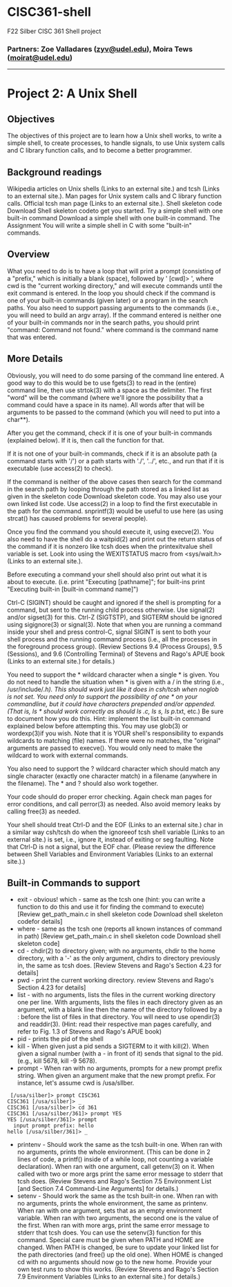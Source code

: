 # CISC361-shell
F22 Silber CISC 361 Shell project
### Partners: Zoe Valladares (zyv@udel.edu), Moira Tews (moirat@udel.edu)
------------------------------------
# Project 2: A Unix Shell

## Objectives
The objectives of this project are to learn how a Unix shell works, to write a simple shell, to create processes, to handle signals, to use Unix system calls and C library function calls, and to become a better programmer.

## Background readings
Wikipedia articles on Unix shells (Links to an external site.) and tcsh (Links to an external site.).
Man pages for Unix system calls and C library function calls.
Official tcsh man page (Links to an external site.).
Shell skeleton code  Download Shell skeleton codeto get you started.
Try a simple shell with one built-in command  Download a simple shell with one built-in command.
The Assignment
You will write a simple shell in C with some "built-in" commands.

## Overview
What you need to do is to have a loop that will print a prompt (consisting of a "prefix," which is initially a blank (space), followed by ' [cwd]> ', where cwd is the "current working directory," and will execute commands until the exit command is entered. In the loop you should check if the command is one of your built-in commands (given later) or a program in the search paths. You also need to support passing arguments to the commands (i.e., you will need to build an argv array). If the command entered is neither one of your built-in commands nor in the search paths, you should print "command: Command not found." where command is the command name that was entered.

## More Details
Obviously, you will need to do some parsing of the command line entered. A good way to do this would be to use fgets(3) to read in the (entire) command line, then use strtok(3) with a space as the delimiter. The first "word" will be the command (where we'll ignore the possibility that a command could have a space in its name). All words after that will be arguments to be passed to the command (which you will need to put into a char**).

After you get the command, check if it is one of your built-in commands (explained below). If it is, then call the function for that.

If it is not one of your built-in commands, check if it is an absolute path (a command starts with '/') or a path starts with './', '../', etc., and run that if it is executable (use access(2) to check).

If the command is neither of the above cases then search for the command in the search path by looping through the path stored as a linked list as given in the skeleton code  Download skeleton code. You may also use your own linked list code. Use access(2) in a loop to find the first executable in the path for the command. snprintf(3) would be useful to use here (as using strcat() has caused problems for several people).

Once you find the command you should execute it, using execve(2). You also need to have the shell do a waitpid(2) and print out the return status of the command if it is nonzero like tcsh does when the printexitvalue shell variable is set. Look into using the WEXITSTATUS macro from <sys/wait.h> (Links to an external site.).

Before executing a command your shell should also print out what it is about to execute. (i.e. print "Executing [pathname]"; for built-ins print "Executing built-in [built-in command name]")

Ctrl-C (SIGINT) should be caught and ignored if the shell is prompting for a command, but sent to the running child process otherwise. Use signal(2) and/or sigset(3) for this. Ctrl-Z (SIGTSTP), and SIGTERM should be ignored using sigignore(3) or signal(3). Note that when you are running a command inside your shell and press control-C, signal SIGINT is sent to both your shell process and the running command process (i.e., all the processes in the foreground process group). (Review Sections 9.4 (Process Groups), 9.5 (Sessions), and 9.6 (Controlling Terminal) of Stevens and Rago's APUE book (Links to an external site.) for details.)

You need to support the * wildcard character when a single * is given. You do not need to handle the situation when * is given with a / in the string (i.e., /usr/include/*.h). This should work just like it does in csh/tcsh when noglob is not set. You need only to support the possibility of one * on your commandline, but it could have characters prepended and/or appended. (That is, ls * should work correctly as should ls *.c, ls s*, ls p*.txt, etc.) Be sure to document how you do this. Hint: implement the list built-in command explained below before attempting this. You may use glob(3) or wordexp(3)if you wish.  Note that it is YOUR shell's responsibility to expands wildcards to matching (file) names. If there were no matches, the "original" arguments are passed to execve(). You would only need to make the wildcard to work with external commands.

You also need to support the ? wildcard character which should match any single character (exactly one character match) in a filename (anywhere in the filename). The * and ? should also work together.

Your code should do proper error checking. Again check man pages for error conditions, and call perror(3) as needed. Also avoid memory leaks by calling free(3) as needed.

Your shell should treat Ctrl-D and the EOF (Links to an external site.) char in a similar way csh/tcsh do when the ignoreeof tcsh shell variable (Links to an external site.) is set, i.e., ignore it, instead of exiting or seg faulting. Note that Ctrl-D is not a signal, but the EOF char. (Please review the difference between Shell Variables and Environment Variables (Links to an external site.).)

## Built-in Commands to support
- exit - obvious!
which - same as the tcsh one (hint: you can write a function to do this and use it for finding the command to execute) [Review get_path_main.c in shell skeleton code  Download shell skeleton codefor details]
- where - same as the tcsh one (reports all known instances of command in path) [Review get_path_main.c in shell skeleton code  Download shell skeleton code]
- cd - chdir(2) to directory given; with no arguments, chdir to the home directory, with a '-' as the only argument, chdirs to directory previously in, the same as tcsh does. [Review Stevens and Rago's Section 4.23 for details]
- pwd - print the current working directory. review Stevens and Rago's Section 4.23 for details]
- list - with no arguments, lists the files in the current working directory one per line. With arguments, lists the files in each directory given as an argument, with a blank line then the name of the directory followed by a : before the list of files in that directory. You will need to use opendir(3) and readdir(3). (Hint: read their respective man pages carefully, and refer to Fig. 1.3 of Stevens and Rago's APUE book)
- pid - prints the pid of the shell
- kill - When given just a pid sends a SIGTERM to it with kill(2). When given a signal number (with a - in front of it) sends that signal to the pid. (e.g., kill 5678, kill -9 5678).
- prompt - When ran with no arguments, prompts for a new prompt prefix string. When given an argument make that the new prompt prefix. For instance, let's assume cwd is /usa/sllber.
```
 [/usa/silber]> prompt CISC361
CISC361 [/usa/silber]> _
CISC361 [/usa/silber]> cd 361
CISC361 [/usa/silber/361]> prompt YES
YES [/usa/silber/361]> prompt
  input prompt prefix: hello
hello [/usa/silber/361]> _
```
- printenv - Should work the same as the tcsh built-in one. When ran with no arguments, prints the whole environment. (This can be done in 2 lines of code, a printf() inside of a while loop, not counting a variable declaration). When ran with one argument, call getenv(3) on it. When called with two or more args print the same error message to stderr that tcsh does. (Review Stevens and Rago's Section 7.5 Environment List [and Section 7.4 Command-Line Arguments] for details.)
- setenv - Should work the same as the tcsh built-in one. When ran with no arguments, prints the whole environment, the same as printenv. When ran with one argument, sets that as an empty environment variable. When ran with two arguments, the second one is the value of the first. When ran with more args, print the same error message to stderr that tcsh does. You can use the setenv(3) function for this command. Special care must be given when PATH and HOME are changed. When PATH is changed, be sure to update your linked list for the path directories (and free() up the old one). When HOME is changed cd with no arguments should now go to the new home. Provide your own test runs to show this works. (Review Stevens and Rago's Section 7.9 Environment Variables (Links to an external site.) for details.)
